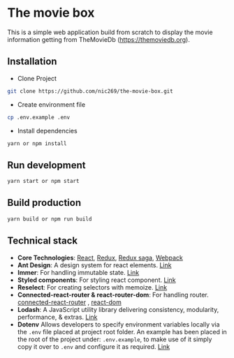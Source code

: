 The movie box
=======================

This is a simple web application build from scratch to display the movie information getting from TheMovieDb (https://themoviedb.org).

## Installation

* Clone Project
```bash
git clone https://github.com/nic269/the-movie-box.git
```
* Create environment file
```bash
cp .env.example .env
```

* Install dependencies
```bash
yarn or npm install
```

## Run development

```bash
yarn start or npm start
```

## Build production

```bash
yarn build or npm run build
```

## Technical stack
- **Core Technologies**: [React](https://facebook.github.io/react/), [Redux](http://redux.js.org/), [Redux saga](https://redux-saga.js.org/), [Webpack](http://webpack.github.io/)
- **Ant Design**: A design system for react elements. [Link](https://ant.design/)
- **Immer**: For handling immutable state. [Link](https://immerjs.github.io/)
- **Styled components**: For styling react component. [Link](https://styled-components.com/)
- **Reselect**: For creating selectors with memoize. [Link](https://github.com/reduxjs/reselect)
- **Connected-react-router & react-router-dom**: For handling router. [connected-react-router](https://github.com/supasate/connected-react-router) , [react-dom](https://reactrouter.com/)
- **Lodash**: A JavaScript utility library delivering consistency, modularity, performance, & extras. [Link](https://lodash.com/)
- **Dotenv** Allows developers to specify environment variables locally via the `.env` file placed at project root folder. An example has been placed in the root of the project under: `.env.example`, to make use of it simply copy it over to `.env` and configure it as required. [Link](https://github.com/motdotla/dotenv)
